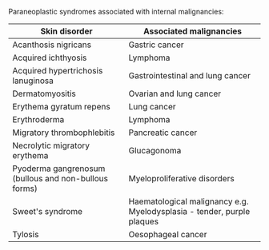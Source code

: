 Paraneoplastic syndromes associated with internal malignancies:  
  


| **Skin disorder** | **Associated malignancies** |
| --- | --- |
| Acanthosis nigricans | Gastric cancer |
| Acquired ichthyosis | Lymphoma |
| Acquired hypertrichosis lanuginosa | Gastrointestinal and lung cancer |
| Dermatomyositis | Ovarian and lung cancer |
| Erythema gyratum repens | Lung cancer |
| Erythroderma | Lymphoma |
| Migratory thrombophlebitis | Pancreatic cancer |
| Necrolytic migratory erythema | Glucagonoma |
| Pyoderma gangrenosum (bullous and non\-bullous forms) | Myeloproliferative disorders |
| Sweet's syndrome | Haematological malignancy e.g. Myelodysplasia \- tender, purple plaques |
| Tylosis | Oesophageal cancer |

